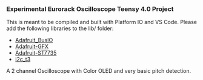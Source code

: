 ### Experimental Eurorack Oscilloscope Teensy 4.0 Project

This is meant to be compiled and built with Platform IO and VS Code.
Please add the following libraries to the lib/ folder:

* [Adafruit_BusIO](https://github.com/adafruit/Adafruit_BusIO)
* [Adafruit-GFX](https://github.com/adafruit/Adafruit-GFX-Library)
* [Adafruit-ST7735](https://github.com/adafruit/Adafruit-ST7735-Library)
* [i2c_t3](https://github.com/nox771/i2c_t3)

A 2 channel Oscilloscope with Color OLED and very basic pitch detection.